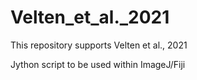# Velten_et_al._2021
This repository supports Velten et al., 2021

Jython script to be used within ImageJ/Fiji
